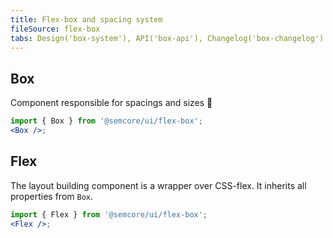 ```yaml
---
title: Flex-box and spacing system
fileSource: flex-box
tabs: Design('box-system'), API('box-api'), Changelog('box-changelog')
---
```


## Box

Component responsible for spacings and sizes 📐

```jsx
import { Box } from '@semcore/ui/flex-box';
<Box />;
```

<TypesView type="BoxProps" :types={...types} />

## Flex

The layout building component is a wrapper over CSS-flex. It inherits all properties from `Box`.

```jsx
import { Flex } from '@semcore/ui/flex-box';
<Flex />;
```

<TypesView type="FlexProps" :types={...types} />

<script setup>import { data as types } from '@types.data.ts';</script>
